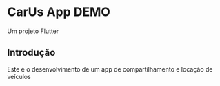 # CarUs App DEMO

Um projeto Flutter 

## Introdução

Este é o desenvolvimento de um app de compartilhamento e locação de veículos
